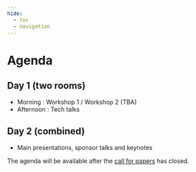 ```yaml
---
hide:
  - toc
  - navigation
---
```


# Agenda

## ⁠Day 1 (two rooms)

* Morning : Workshop 1 / Workshop 2 (TBA)   
* ⁠Afternoon : Tech talks    
  
## Day 2 (combined)   

* Main presentations, sponsor talks and keynotes 

The agenda will be available after the [call for papers](speakers.md) has closed.